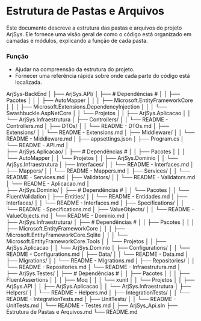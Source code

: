 # Estrutura de Pastas e Arquivos

Este documento descreve a estrutura das pastas e arquivos do projeto ArjSys.
Ele fornece uma visão geral de como o código está organizado em camadas e módulos, explicando a função de cada pasta.

### Função
- Ajudar na compreensão da estrutura do projeto.
- Fornecer uma referência rápida sobre onde cada parte do código está localizada.



ArjSys-BackEnd
│
├── ArjSys.API/
│	├── # Dependências #
│	│	├── Pacotes
│	│	│	├── AutoMapper
│	│	│	├── Microsoft.EntityFrameworkCore
│	│	│	├── Microsoft.Extensions.DependencyInjection
│	│	│	└── Swashbuckle.AspNetCore
│	│	└── Projetos
│	│		├── ArjSys.Aplicacao
│	│		└── ArjSys.Infraestrutura
│	├── Controllers/
│	│   └── README - Controllers.md
│	├── DTOs/
│	│   └── README - DTOs.md
│	├── Extensions/
│	│   └── README - Extensions.md
│	├── Middleware/
│	│   └── README - Middleware.md
│	├── appsettings.json
│	├── Program.cs
│	└── README - API.md
│	
├── ArjSys.Aplicacao/
│	├── # Dependências #
│	│	├── Pacotes
│	│	│	└── AutoMapper
│	│	└── Projetos
│	│		├── ArjSys.Dominio
│	│		└── ArjSys.Infraestrutura
│	├── Interfaces/
│	│   └── README - Interfaces.md
│	├── Mappers/
│	│   └── README - Mappers.md
│	├── Services/
│	│   └── README - Services.md
│	├── Validators/
│	│   └── README - Validators.md
│	└── README - Aplicacao.md
│	
├── ArjSys.Dominio/
│	├── # Dependências #
│	│	└── Pacotes
│	│		└── FluentValidation
│	├── Entities/
│	│   └── README - Entidades.md
│	├── Interfaces/
│	│   └── README - Interfaces.md
│	├── Specifications/
│	│   └── README - Specifications.md
│	├── ValueObjects/
│	│   └── README - ValueObjects.md
│	└── README - Dominio.md
│	
├── ArjSys.Infraestrutura/
│	├── # Dependências #
│	│	├── Pacotes
│	│	│	├── Microsoft.EntityFrameworkCore
│	│	│	├── Microsoft.EntityFrameworkCore.Sqlite
│	│	│	└── Microsoft.EntityFrameworkCore.Tools
│	│	└── Projetos
│	│		├── ArjSys.Aplicacao
│	│		└── ArjSys.Dominio
│	├── Configurations/
│	│   └── README - Configurations.md
│	├── Data/
│	│   └── README - Data.md
│	├── Migrations/
│	│   └── README - Migrations.md
│	├── Repositories/
│	│  └── README - Repositories.md
│	└── README - Infraestrutura.md
│	
├── ArjSys.Testes/
│	├── # Dependências #
│	│	├── Pacotes
│	│	│	├── FluentAssertions
│	│	│	├── Moq
│	│	│	└── xunit
│	│	└── Projetos
│	│		├── ArjSys.API
│	│		├── ArjSys.Aplicacao
│	│		└── ArjSys.Infraestrutura
│	├── Helpers/
│	│   └── README - Helpers.md
│	├── IntegrationTests/
│	│   └── README - IntegrationTests.md
│	├── UnitTests/
│	│   └── README - UnitTests.md
│	└── README - Testes.md
│
├── ArjSys_Api.sln
├── Estrutura de Pastas e Arquivos.md
└── README.md

